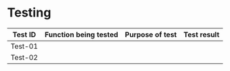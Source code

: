 # Testing
| Test ID | Function being tested | Purpose of test | Test result | 
| ------- | --------------------- | --------------- | ----------- |
| Test-01 |
| Test-02 | 
